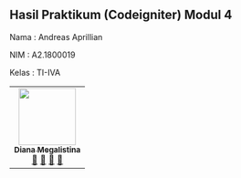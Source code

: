 
## Hasil Praktikum (Codeigniter) Modul 4

Nama  : Andreas Aprillian

NIM   : A2.1800019

Kelas : TI-IVA

<table>
  <tr>
    <td align="center">
    	<a href="https://github.com/AndreasAprillian">
    		<img src="https://avatars1.githubusercontent.com/u/61535950?s=460&u=ebdbaf270f43c2b8bfb59261308f187ca3366d61&v=4" width="100px;" alt=""/>
    		<br />
    		<sub><b>Diana Megalistina</b></sub>
    	</a>
    	<br />
    	<a href="https://github.com/AndreasAprillian?tab=repositories" title="Link Repo">🔗</a>
    	<a href="#" title="Documentation">📖</a>
    	<a href="https://github.com/AndreasAprillian" title="Profile">👀</a>
    	<a href="#" title="Talks">📢</a></td>



